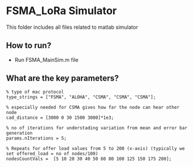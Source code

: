# FSMA_LoRa Simulator
This folder includes all files related to matlab simulator

## How to run?
- Run FSMA_MainSim.m file

## What are the key parameters?

```
% type of mac protocol
type_strings = ["FSMA", "ALOHA", "CSMA", "CSMA", "CSMA"]; 

% especially needed for CSMA gives how far the node can hear other node
cad_distance = [3000 0 30 1500 3000]*1e3;

% no of iterations for understading variation from mean and error bar generation 
params.nIterations = 5;

% Repeats for offer load values from 5 to 200 (x-axis) (typically we set offered_load = no of nodes/100)
nodesCountVals =  [5 10 20 30 40 50 60 80 100 125 150 175 200];

```
